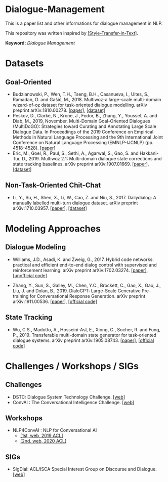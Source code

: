 # Dialogue-Management
This is a paper list and other informations for dialogue management in NLP.

This repository was written inspired by [[Style-Transfer-in-Text]](https://github.com/fuzhenxin/Style-Transfer-in-Text).

**Keyword:** *Dialogue Management*

# Datasets

## Goal-Oriented

- Budzianowski, P., Wen, T.H., Tseng, B.H., Casanueva, I., Ultes, S., Ramadan, O. and Gašić, M., 2018. Multiwoz-a large-scale multi-domain wizard-of-oz dataset for task-oriented dialogue modelling. arXiv preprint arXiv:1810.00278. [[paper]](https://arxiv.org/abs/1810.00278), [[dataset]](https://github.com/budzianowski/multiwoz)
- Peskov, D., Clarke, N., Krone, J., Fodor, B., Zhang, Y., Youssef, A. and Diab, M., 2019, November. Multi-Domain Goal-Oriented Dialogues (MultiDoGO): Strategies toward Curating and Annotating Large Scale Dialogue Data. In Proceedings of the 2019 Conference on Empirical Methods in Natural Language Processing and the 9th International Joint Conference on Natural Language Processing (EMNLP-IJCNLP) (pp. 4518-4528). [[paper]](https://www.aclweb.org/anthology/D19-1460/)
- Eric, M., Goel, R., Paul, S., Sethi, A., Agarwal, S., Gao, S. and Hakkani-Tur, D., 2019. Multiwoz 2.1: Multi-domain dialogue state corrections and state tracking baselines. arXiv preprint arXiv:1907.01669. [[paper]](https://arxiv.org/abs/1907.01669.pdf), [[dataset]](https://github.com/budzianowski/multiwoz)

## Non-Task-Oriented Chit-Chat

- Li, Y., Su, H., Shen, X., Li, W., Cao, Z. and Niu, S., 2017. Dailydialog: A manually labelled multi-turn dialogue dataset. arXiv preprint arXiv:1710.03957. [[paper]](https://arxiv.org/abs/1710.03957), [[dataset]](http://yanran.li/dailydialog)

# Modeling Approaches

## Dialogue Modeling

- Williams, J.D., Asadi, K. and Zweig, G., 2017. Hybrid code networks: practical and efficient end-to-end dialog control with supervised and reinforcement learning. arXiv preprint arXiv:1702.03274. [[paper]](https://arxiv.org/abs/1702.03274), [[unofficial code]](https://github.com/johndpope/hcn)

- Zhang, Y., Sun, S., Galley, M., Chen, Y.C., Brockett, C., Gao, X., Gao, J., Liu, J. and Dolan, B., 2019. DialoGPT: Large-Scale Generative Pre-training for Conversational Response Generation. arXiv preprint arXiv:1911.00536. [[paper]](https://arxiv.org/abs/1911.00536), [[official code]](https://github.com/microsoft/DialoGPT)

## State Tracking

- Wu, C.S., Madotto, A., Hosseini-Asl, E., Xiong, C., Socher, R. and Fung, P., 2019. Transferable multi-domain state generator for task-oriented dialogue systems. arXiv preprint arXiv:1905.08743. [[paper]](https://arxiv.org/abs/1905.08743), [[official code]](https://github.com/jasonwu0731/trade-dst)

# Challenges / Workshops / SIGs

## Challenges

- DSTC: Dialogue System Technology Challenge. [[web]](https://www.microsoft.com/en-us/research/event/dialog-state-tracking-challenge/)
- ConvAI : The Conversational Intelligence Challenge. [[web]](http://convai.io/)

## Workshops

- NLP4ConvAI : NLP for Conversational AI
  - [[1st, web, 2019 ACL]](https://sites.google.com/view/nlp4convai/)
  - [[2nd, web, 2020 ACL]](https://sites.google.com/view/2ndnlp4convai/home)
  
## SIGs

- SigDial: ACL/ISCA Special Interest Group on Discourse and Dialogue. [[web]](https://www.aclweb.org/anthology/sigs/sigdial/)
